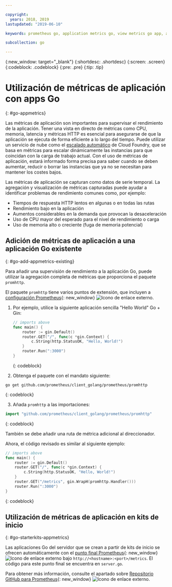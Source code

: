 ```yaml
---

copyright:
  years: 2018, 2019
lastupdated: "2019-06-10"

keywords: prometheus go, application metrics go, view metrics go app, add metrics go, promhttp go, autoscaling go

subcollection: go

---
```


{:new_window: target="_blank"}
{:shortdesc: .shortdesc}
{:screen: .screen}
{:codeblock: .codeblock}
{:pre: .pre}
{:tip: .tip}

# Utilización de métricas de aplicación con apps Go
{: #go-appmetrics}

Las métricas de aplicación son importantes para supervisar el rendimiento de la aplicación. Tener una vista en directo de métricas como CPU, memoria, latencia y métricas HTTP es esencial para asegurarse de que la aplicación se ejecuta de forma eficiente a lo largo del tiempo. Puede utilizar un servicio de nube como el [escalado automático](/docs/services/Auto-Scaling?topic=Auto-Scaling) de Cloud Foundry, que se basa en métricas para escalar dinámicamente las instancias para que coincidan con la carga de trabajo actual. Con el uso de métricas de aplicación, estará informado forma precisa para saber cuando se deben aumentar, reducir o borrar las instancias que ya no se necesitan para mantener los costes bajos.

Las métricas de aplicación se capturan como datos de serie temporal. La agregación y visualización de métricas capturadas puede ayudar a identificar problemas de rendimiento comunes como, por ejemplo:

* Tiempos de respuesta HTTP lentos en algunas o en todas las rutas
* Rendimiento bajo en la aplicación
* Aumentos considerables en la demanda que provocan la desaceleración
* Uso de CPU mayor del esperado para el nivel de rendimiento o carga
* Uso de memoria alto o creciente (fuga de memoria potencial)

## Adición de métricas de aplicación a una aplicación Go existente
{: #go-add-appmetrics-existing}

Para añadir una supervisión de rendimiento a la aplicación Go, puede utilizar la agregación completa de métricas que proporciona el paquete `promhttp`.

El paquete `promhttp` tiene varios puntos de extensión, que incluyen a [configuración Prometheus](https://github.com/prometheus/client_golang){: new_window} ![Icono de enlace externo](../icons/launch-glyph.svg "Icono de enlace externo").

1. Por ejemplo, utilice la siguiente aplicación sencilla "Hello World" Go + Gin:
    ```go
    // imports above
    func main() {
        router := gin.Default()
        router.GET("/", func(c *gin.Context) {
            c.String(http.StatusOK, "Hello, World!")
        }
        router.Run(":3000")
    }
    ```
    {: codeblock}

2. Obtenga el paquete con el mandato siguiente:
  ```
  go get github.com/prometheus/client_golang/prometheus/promhttp
  ```
  {: codeblock}

3. Añada `promhttp` a las importaciones:
  ```go
  import "github.com/prometheus/client_golang/prometheus/promhttp"
  ```
  {: codeblock}

  También se debe añadir una ruta de métrica adicional al direccionador.

  Ahora, el código revisado es similar al siguiente ejemplo:
  ```go
  // imports above
  func main() {
      router := gin.Default()
      router.GET("/", func(c *gin.Context) {
          c.String(http.StatusOK, "Hello, World!")
      }
      router.GET("/metrics", gin.WrapH(promhttp.Handler()))
      router.Run(":3000")
  }
  ```
  {: codeblock}

## Utilización de métricas de aplicación en kits de inicio
{: #go-starterkits-appmetrics}

Las aplicaciones Go del servidor que se crean a partir de kits de inicio se ofrecen automáticamente con el [punto final Prometheus](https://prometheus.io/){: new_window} ![Icono de enlace externo](../icons/launch-glyph.svg "Icono de enlace externo") bajo `http://<hostname>:<port>/metrics`. El código para este punto final se encuentra en `server.go`.

Para obtener más información, consulte el apartado sobre [Repositorio GitHub para Prometheus](https://github.com/prometheus/client_golang/){: new_window} ![Icono de enlace externo](../icons/launch-glyph.svg "Icono de enlace externo").
